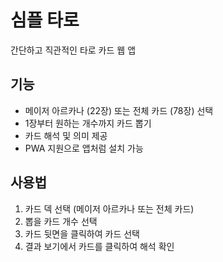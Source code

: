 # 심플 타로

간단하고 직관적인 타로 카드 웹 앱

## 기능
- 메이저 아르카나 (22장) 또는 전체 카드 (78장) 선택
- 1장부터 원하는 개수까지 카드 뽑기
- 카드 해석 및 의미 제공
- PWA 지원으로 앱처럼 설치 가능

## 사용법
1. 카드 덱 선택 (메이저 아르카나 또는 전체 카드)
2. 뽑을 카드 개수 선택
3. 카드 뒷면을 클릭하여 카드 선택
4. 결과 보기에서 카드를 클릭하여 해석 확인
